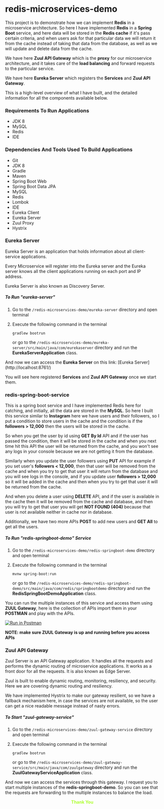 # redis-microservices-demo
This project is to demonstrate how we can implement **Redis** 
in a microservice architecture. So here I have implemented 
**Redis** in a **Spring Boot** service, and here data will be 
stored in the **Redis cache** if it's pass certain criteria, 
and when users ask for that particular data we will return it 
from the cache instead of taking that data from the database, 
as well as we will update and delete data from the cache.

We have here **Zuul API Gateway** which is the **proxy** for our 
microservice architecture, and it takes care of the **load balancing** 
and forward requests to the particular service. 

We have here **Eureka Server** which registers the **Services** and 
**Zuul API Gateway**. 

This is a high-level overview of what I have built, and the detailed 
information for all the components available below.

### Requirements To Run Applications
* JDK 8
* MySQL
* Redis
* IDE

### Dependencies And Tools Used To Build Applications
* Git
* JDK 8
* Gradle
* Maven
* Spring Boot Web
* Spring Boot Data JPA
* MySQL
* Redis
* Lombok
* IDE
* Eureka Client
* Eureka Server
* Zuul Proxy
* Hystrix

### Eureka Server
Eureka Server is an application that holds information about all 
client-service applications. 

Every Microservice will register into the Eureka server and the 
Eureka server knows all the client applications running on each 
port and IP address. 

Eureka Server is also known as Discovery Server.

##### To Run "eureka-server"
1. Go to the `/redis-microservices-demo/eureka-server` directory and 
open terminal

2. Execute the following command in the terminal

       gradlew bootrun
   
   or go to the `/redis-microservices-demo/eureka-server/src/main/java/com/eurekaserver` directory and run the **EurekaServerApplication** class.
       
And now we can access the **Eureka Server** on this link: 
[Eureka Server] (http://localhost:8761/)

You will see here registered **Services** and **Zuul API Gateway** 
once we start them.

### redis-spring-boot-service
This is a spring boot service and I have implemented Redis here for catching, and initially, all the data are stored in the **MySQL**. So here I built this service similar to **Instagram** here we have users and their followers, so I put a condition to store users in the cache and the condition is if the **followers > 12,000** then the users will be stored in the cache. 

So when you get the user by id using **GET By Id** API and if the user has passed the condition, then it will be stored in the cache and when you next time hit this API the user will be returned from the cache, and you won't see any logs in your console because we are not getting it from the database.

Similarly when you update the user followers using **PUT** API for example if you set user's **followers < 12,000**, then that user will be removed from the cache and when you try to get that user it will return from the database and you will see logs in the console, and if you update user **followers > 12,000** so it will be added in the cache and then when you try to get that user it will be returned from the cache.

And when you delete a user using **DELETE** API, and if the user is available in the cache then it will be removed from the cache and database, and then you will try to get that user you will get **NOT FOUND (404)** because that user is not available neither in cache nor in database.

Additionally, we have two more APIs **POST** to add new users and **GET All** to get all the users. 

##### To Run "redis-springboot-demo" Service
1. Go to the `/redis-microservices-demo/redis-springboot-demo` directory and 
open terminal

2. Execute the following command in the terminal

       mvnw spring-boot:run
   
   or go to the `/redis-microservices-demo/redis-springboot-demo/src/main/java/com/redis/springbootdemo` directory and run the **RedisSpringBootDemoApplication** class.

You can run the multiple instances of this service and access them using **ZUUL Gateway**, here is the collection of APIs import them in your **POSTMAN** and play with the APIs.

[![Run in Postman](https://run.pstmn.io/button.svg)](https://app.getpostman.com/run-collection/bbad50e304d2723139fc)

**NOTE: make sure ZUUL Gateway is up and running before you access APIs**
        
### Zuul API Gateway
Zuul Server is an API Gateway application. It handles all the 
requests and performs the dynamic routing of microservice 
applications. It works as a front door for all the requests. It is 
also known as Edge Server.

Zuul is built to enable dynamic routing, monitoring, resiliency, and
security. Here we are covering dynamic routing and resiliency.

We have implemented Hystrix to make our gateway resilient, so we 
have a fallback mechanism here, in case the services are not 
available, so the user can get a nice readable message instead of 
nasty errors.

##### To Start "zuul-gateway-service"
1. Go to the `/redis-microservices-demo/zuul-gateway-service` directory and 
open terminal

2. Execute the following command in the terminal

       gradlew bootrun
       
   or go to the `/redis-microservices-demo/zuul-gateway-service/src/main/java/com/zuulgateway` directory and run the **ZuulGatewayServiceApplication** class.

And now we can access the services through this gateway. I request 
you to start multiple instances of the **redis-springboot-demo**. So you can see that the requests are 
forwarding to the multiple instances to balance the load.

<p align="center">
  <b style="color: greenyellow">Thank You</b>
</p>